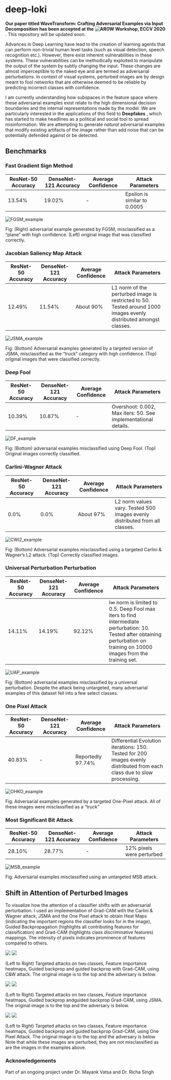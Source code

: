 # deep-loki

**Our paper titled WaveTransform: Crafting Adversarial Examples via Input Decomposition has been accepted at the ![AROW Workshop, ECCV 2020](https://eccv20-adv-workshop.github.io/)**. This repository will be updated soon.

Advances in Deep Learning have lead to the creation of learning agents that can perform non-trivial human level tasks (such as visual detection, speech recognition etc.). However, there exist inherent vulnerabilities in these systems. These vulnerabilities can be methodically exploited to manipulate the output of the system by subtly changing the input. These changes are almost imperceptible to the naked eye and are termed as adversarial perturbations. In context of visual systems, perturbed images are by design meant to fool networks that are otherwise deemed to be reliable by predicting incorrect classes with confidence. 

I am currently understanding how subspaces in the feature space where these adversarial examples exist relate to the high dimensional decision boundaries and the internal representations made by the model. We are particularly interested in the applications of this field to **Deepfakes** , which has started to make headlines as a political and social tool to spread misinformation. We are attempting to generate *natural* adversarial examples that modify existing artifacts of the image rather
than add noise that can be potentially defended against or be detected.

## Benchmarks

### Fast Gradient Sign Method
ResNet-50 Accuracy  |DenseNet-121 Accuracy |Average Confidence | Attack Parameters |
-----------------|-----------------|-----------------|-----------------|
13.54%  | 19.02%  | - | Epsilon is similar to 0.0005 |

![FGSM_example](https://github.com/divyam02/deep-loki/blob/master/images/FGSM_1.png)

Fig: (Right) adversarial example generated by FGSM, misclassified as a “plane” with high confidence. (Left) original image that was classified correctly.

### Jacobian Saliency Map Attack
ResNet-50 Accuracy  |DenseNet-121 Accuracy  |Average Confidence | Attack Parameters |
-----------------|-----------------|-----------------|-----------------|
12.49%  | 11.54%  |About 90%  | L1 norm of the perturbed image is restricted to 50. Tested around 1000 images evenly distributed amongst classes. |

![JSMA_example](https://github.com/divyam02/deep-loki/blob/master/images/JSMA_example.jpg)

Fig: (Bottom) Adversarial examples generated by a targeted version of JSMA, misclassified as the “truck” category with high confidence. (Top) original images that were classified correctly.

### Deep Fool
ResNet-50 Accuracy  |DenseNet-121 Accuracy |Average Confidence | Attack Parameters |
-----------------|-----------------|-----------------|-----------------|
10.39%  | 10.87%  | - | Overshoot: 0.002, Max iters: 50. See implementational details.|

![DF_example](https://github.com/divyam02/deep-loki/blob/master/images/DF_example.jpg)

Fig: (Bottom) adversarial examples misclassified using Deep Fool. (Top) Original images correctly classified.

### Carlini-Wagner Attack
ResNet-50 Accuracy  |DenseNet-121 Accuracy |Average Confidence | Attack Parameters |
-----------------|-----------------|-----------------|-----------------|
0.0%  | 0.0%  | About 97% | L2 norm values vary. Tested 500 images evenly distributed from all classes. |

![CWl2_example](https://github.com/divyam02/deep-loki/blob/master/images/CWl2_example.jpg)

Fig: (Bottom) Adversarial examples misclassified using a targeted Carlini & Wagner’s L2 attack. (Top) Correctly classified images.

### Universal Perturbation Perturbation
ResNet-50 Accuracy  |DenseNet-121 Accuracy |Average Confidence | Attack Parameters |
-----------------|-----------------|-----------------|-----------------|
14.11%  | 14.19%  | 92.12% | l∞ norm is limited to 0.5. Deep Fool max iters to find intermediate perturbation: 10. Tested after obtaining perturbation on training on 10000 images from the training set. |

![UAP_example](https://github.com/divyam02/deep-loki/blob/master/images/UAP_example.jpg)

Fig: (Bottom) adversarial examples misclassified by a universal perturbation. Despite the attack being untargeted, many adversarial examples of this dataset fell into a few select classes.

### One Pixel Attack
ResNet-50 Accuracy  |DenseNet-121 Accuracy |Average Confidence | Attack Parameters |
-----------------|-----------------|-----------------|-----------------|
40.83%  | -  | Reportedly 97.74% | Differential Evolution iterations: 150. Tested for 200 images evenly distributed from each class due to slow processing. |

![OHKO_example](https://github.com/divyam02/deep-loki/blob/master/images/OHKO_example.jpg)

Fig: Adversarial examples generated by a targeted One-Pixel attack. All of these images were misclassified as a “truck”

### Most Significant Bit Attack
ResNet-50 Accuracy  |DenseNet-121 Accuracy |Average Confidence | Attack Parameters |
-----------------|-----------------|-----------------|-----------------|
28.10%  | 28.77%  | - | 12% pixels were perturbed |

![MSB_example](https://github.com/divyam02/deep-loki/blob/master/images/MSB_example.jpg)

Fig: Adversarial examples misclassified using an untargeted MSB attack.



 ## Shift in Attention of Perturbed Images
To visualize how the attention of a classifier shifts with an adversarial perturbation. I used an implementation of Grad-CAM with the Carlini & Wagner attack, JSMA and the One Pixel attack to obtain Heat Maps (indicating the important regions the classifier looks for in the image), Guided Backpropagation (highlights all contributing features for classification) and Grad-CAM (highlights class discriminative features) mappings. The intensity of pixels indicates prominence of features compared to others.

![](https://github.com/divyam02/deep-loki/blob/master/images/CWL2_heat_map_1.png)
![](https://github.com/divyam02/deep-loki/blob/master/images/CWL2_heat_map_2.png)

(Left to Right) Targeted attacks on two classes, Feature importance heatmaps, Guided backprop and guided backprop with Grad-CAM, using C&W attack. The original image is to the top and the adversary is below.

![](https://github.com/divyam02/deep-loki/blob/master/images/JSMA_heat_map_1.png)
![](https://github.com/divyam02/deep-loki/blob/master/images/JSMA_example_2.png)

(Left to Right) Targeted attacks on two classes, Feature importance heatmaps, Guided backprop andguided backprop Grad-CAM, using JSMA. The original image is to the top and the adversary is below. 

![](https://github.com/divyam02/deep-loki/blob/master/images/one_pixel_example_1.png)
![](https://github.com/divyam02/deep-loki/blob/master/images/one_pixel_example_2.png)

(Left to Right) Targeted attacks on two classes, Feature importance heatmaps, Guided backprop and guided backprop Grad-CAM, using One Pixel Attack. The original image is to the top and the adversary is below Note that while these images are perturbed, they are not misclassified as are the images in the examples above.

### Acknowledgements
Part of an ongoing project under Dr. Mayank Vatsa and Dr. Richa Singh
